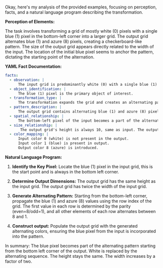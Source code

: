 Okay, here's my analysis of the provided examples, focusing on perception, facts, and a natural language program describing the transformation.

**Perception of Elements:**

The task involves transforming a grid of mostly white (0) pixels with a single blue (1) pixel in the bottom-left corner into a larger grid. The output grid alternates blue (1) and azure (8) pixels, creating a checkerboard-like pattern. The size of the output grid appears directly related to the width of the input. The location of the initial blue pixel seems to anchor the pattern, dictating the starting point of the alternation.

**YAML Fact Documentation:**


```yaml
facts:
  - observation: |
      The input grid is predominantly white (0) with a single blue (1) pixel at the bottom-left corner.
  - object_identification: |
      The blue (1) pixel is the primary object of interest.
  - transformation_type: |
      The transformation expands the grid and creates an alternating pattern.
  - pattern_description: |
      The output grid contains alternating blue (1) and azure (8) pixels.
  - spatial_relationship: |
      The bottom-left pixel of the input becomes a part of the alternating pattern in the output.  The blue pixel of the input is the anchor for the pattern.
  - size_relationship: |
       The output grid's height is always 10, same as input. The output's width is input's width times 2.
  - color_mapping: |
      Input color 0 (white) is not present in the output.
      Input color 1 (blue) is present in output.
      Output color 8 (azure) is introduced.

```


**Natural Language Program:**

1.  **Identify the Key Pixel:** Locate the blue (1) pixel in the input grid, this is the start point and is always in the bottom left corner.

2.  **Determine Output Dimensions:** The output grid has the same height as the input grid. The output grid has twice the width of the input grid.

3.  **Generate Alternating Pattern:** Starting from the bottom-left corner, propagate the blue (1) and azure (8) values using the row index of the grid. The first value in each row is determined by the parity (even=8/odd=1), and all other elements of each row alternates between 8 and 1.

4. **Construct output:** Populate the output grid with the generated alternating colors, ensuring the blue pixel from the input is incorporated into the pattern.

In summary:  The blue pixel becomes part of the alternating pattern starting from the bottom left corner of the output. White is replaced by the alternating sequence. The height stays the same. The width increases by a factor of two.

